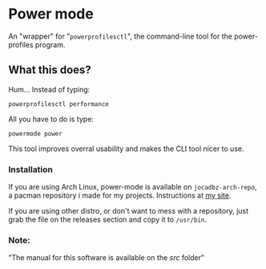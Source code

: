# Power mode

An "wrapper" for "`powerprofilesctl`", the command-line tool for
the power-profiles program.

## What this does?


Hum... Instead of typing:
```
powerprofilesctl performance
```

All you have to do is type:
```
powermode power
```

This tool improves overral usability and makes the CLI tool nicer to use.

### Installation

If you are using Arch Linux, power-mode is available on `jocadbz-arch-repo`, a pacman
repository i made for my projects. Instructions at <a href="https://jocadbz.github.io/arch-repo" target="_blank" rel="noopener noreferrer">my site</a>.

If you are using other distro, or don't want to mess with a repository, just grab
the file on the releases section and copy it to `/usr/bin`.

### Note: 
"The manual for this software is available on the *src* folder"
